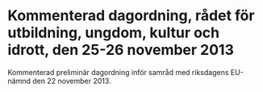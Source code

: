 # Kommenterad dagordning, rådet för utbildning, ungdom, kultur och idrott, den 25-26 november 2013

Kommenterad preliminär dagordning inför samråd med riksdagens EU\-nämnd den 22 november 2013\.
